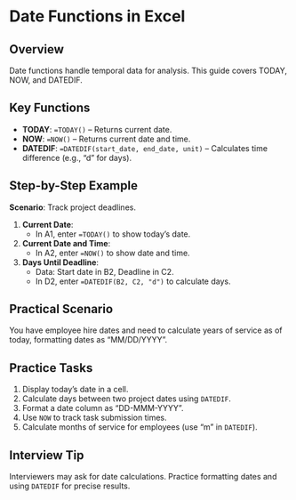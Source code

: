 # Date Functions in Excel

## Overview
Date functions handle temporal data for analysis. This guide covers TODAY, NOW, and DATEDIF.

## Key Functions
- **TODAY**: `=TODAY()` – Returns current date.
- **NOW**: `=NOW()` – Returns current date and time.
- **DATEDIF**: `=DATEDIF(start_date, end_date, unit)` – Calculates time difference (e.g., “d” for days).

## Step-by-Step Example
**Scenario**: Track project deadlines.
1. **Current Date**:
   - In A1, enter `=TODAY()` to show today’s date.
2. **Current Date and Time**:
   - In A2, enter `=NOW()` to show date and time.
3. **Days Until Deadline**:
   - Data: Start date in B2, Deadline in C2.
   - In D2, enter `=DATEDIF(B2, C2, "d")` to calculate days.

## Practical Scenario
You have employee hire dates and need to calculate years of service as of today, formatting dates as “MM/DD/YYYY”.

## Practice Tasks
1. Display today’s date in a cell.
2. Calculate days between two project dates using `DATEDIF`.
3. Format a date column as “DD-MMM-YYYY”.
4. Use `NOW` to track task submission times.
5. Calculate months of service for employees (use “m” in `DATEDIF`).

## Interview Tip
Interviewers may ask for date calculations. Practice formatting dates and using `DATEDIF` for precise results.